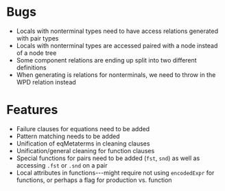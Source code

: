 
Bugs
======================================================================
* Locals with nonterminal types need to have access relations
  generated with pair types
* Locals with nonterminal types are accessed paired with a node
  instead of a node tree
* Some component relations are ending up split into two different
  definitions
* When generating is relations for nonterminals, we need to throw in
  the WPD relation instead


Features
======================================================================
* Failure clauses for equations need to be added
* Pattern matching needs to be added
* Unification of eqMetaterms in cleaning clauses
* Unification/general cleaning for function clauses
* Special functions for pairs need to be added (`fst`, `snd`) as well
  as accessing `.fst` or `.snd` on a pair
* Local attributes in functions---might require not using
  `encodedExpr` for functions, or perhaps a flag for production
  vs. function

